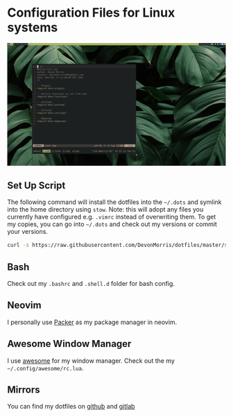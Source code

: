 # Configuration Files for Linux systems

![setup](assets/setup.png)

## Set Up Script
The following command will install the dotfiles into the `~/.dots` and symlink
into the home directory using `stow`. Note: this will adopt any files you
currently have configured e.g. `.vimrc` instead of overwriting them. To get
my copies, you can go into `~/.dots` and check out my versions or commit your
versions.
```bash
curl -s https://raw.githubusercontent.com/DevonMorris/dotfiles/master/scripts/init_dotfiles.sh | bash
```

## Bash
Check out my `.bashrc` and `.shell.d` folder for bash config.

## Neovim
I personally use [Packer](https://github.com/wbthomason/packer.nvim) as my package manager in neovim.

## Awesome Window Manager
I use [awesome](https://awesomewm.org/) for my window manager. Check out the my `~/.config/awesome/rc.lua`.

## Mirrors
You can find my dotfiles on [github](https://github.com/DevonMorris/dotfiles) and [gitlab](https://gitlab.com/DevonMorris/dotfiles)
